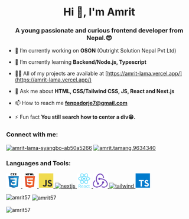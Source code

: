 <h1 align="center">Hi 👋, I'm Amrit</h1>
<h3 align="center">A young passionate and curious frontend developer from Nepal.😎</h3>

- 🔭 I’m currently working on **OSON** (Outright Solution Nepal Pvt Ltd)

- 🌱 I’m currently learning **Backend/Node.js, Typescript**

- 👨‍💻 All of my projects are available at [https://amrit-lama.vercel.app/](https://amrit-lama.vercel.app/)

- 💬 Ask me about **HTML, CSS/Tailwind CSS, JS, React and Next.js**

- 📫 How to reach me **fenpadorje7@gmail.com**

- ⚡ Fun fact **You still search how to center a div😁.**

<h3 align="left">Connect with me:</h3>
<p align="left">
<a href="https://linkedin.com/in/amrit-lama-syangbo-ab50a5266" target="blank"><img align="center" src="https://raw.githubusercontent.com/rahuldkjain/github-profile-readme-generator/master/src/images/icons/Social/linked-in-alt.svg" alt="amrit-lama-syangbo-ab50a5266" height="30" width="40" /></a>
<a href="https://fb.com/amrit.tamang.9634340" target="blank"><img align="center" src="https://raw.githubusercontent.com/rahuldkjain/github-profile-readme-generator/master/src/images/icons/Social/facebook.svg" alt="amrit.tamang.9634340" height="30" width="40" /></a>
</p>

<h3 align="left">Languages and Tools:</h3>
<p align="left"> <a href="https://www.w3schools.com/css/" target="_blank" rel="noreferrer"> <img src="https://raw.githubusercontent.com/devicons/devicon/master/icons/css3/css3-original-wordmark.svg" alt="css3" width="40" height="40"/> </a> <a href="https://www.w3.org/html/" target="_blank" rel="noreferrer"> <img src="https://raw.githubusercontent.com/devicons/devicon/master/icons/html5/html5-original-wordmark.svg" alt="html5" width="40" height="40"/> </a> <a href="https://developer.mozilla.org/en-US/docs/Web/JavaScript" target="_blank" rel="noreferrer"> <img src="https://raw.githubusercontent.com/devicons/devicon/master/icons/javascript/javascript-original.svg" alt="javascript" width="40" height="40"/> </a> <a href="https://nextjs.org/" target="_blank" rel="noreferrer"> <img src="https://cdn.worldvectorlogo.com/logos/nextjs-2.svg" alt="nextjs" width="40" height="40"/> </a> <a href="https://reactjs.org/" target="_blank" rel="noreferrer"> <img src="https://raw.githubusercontent.com/devicons/devicon/master/icons/react/react-original-wordmark.svg" alt="react" width="40" height="40"/> </a> <a href="https://redux.js.org" target="_blank" rel="noreferrer"> <img src="https://raw.githubusercontent.com/devicons/devicon/master/icons/redux/redux-original.svg" alt="redux" width="40" height="40"/> </a> <a href="https://tailwindcss.com/" target="_blank" rel="noreferrer"> <img src="https://www.vectorlogo.zone/logos/tailwindcss/tailwindcss-icon.svg" alt="tailwind" width="40" height="40"/> </a> <a href="https://www.typescriptlang.org/" target="_blank" rel="noreferrer"> <img src="https://raw.githubusercontent.com/devicons/devicon/master/icons/typescript/typescript-original.svg" alt="typescript" width="40" height="40"/> </a> </p>

<p><img align="left" src="https://github-readme-stats.vercel.app/api/top-langs?username=amrit57&show_icons=true&locale=en&layout=compact" alt="amrit57" /></p>

<p>&nbsp;<img align="center" src="https://github-readme-stats.vercel.app/api?username=amrit57&show_icons=true&locale=en" alt="amrit57" /></p>

<p><img align="center" src="https://github-readme-streak-stats.herokuapp.com/?user=amrit57&" alt="amrit57" /></p>
